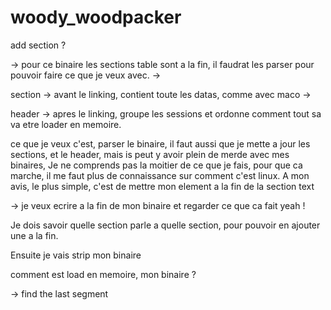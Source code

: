 # woody_woodpacker


add section ?

-> pour ce binaire les sections table sont a la fin,
   il faudrat les parser pour pouvoir faire ce que je veux avec.
->

section -> avant le linking, contient toute les datas, comme avec maco
        ->

header  -> apres le linking, groupe les sessions et ordonne comment
           tout sa va etre loader en memoire.

ce que je veux c'est, parser le binaire, il faut aussi que je mette a jour
les sections, et le header,
mais is peut y avoir plein de merde avec mes binaires,
Je ne comprends pas la moitier de ce que je fais,
pour que ca marche, il me faut plus de connaissance sur comment c'est linux.
A mon avis, le plus simple, c'est de mettre mon element a la fin de la section
text

-> je veux ecrire a la fin de mon binaire et regarder ce que ca fait
  yeah !


Je dois savoir quelle section parle a quelle section,
pour pouvoir en ajouter une a la fin.

Ensuite je vais strip mon binaire

comment est load en memoire, mon binaire ?





-> find the last segment






























